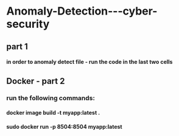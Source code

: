 # Anomaly-Detection---cyber-security
## part 1
#### in order to anomaly detect file - run the code in the last two cells

## Docker - part 2
### run the following commands:
####  docker image build -t myapp:latest .

#### sudo docker run -p 8504:8504 myapp:latest
